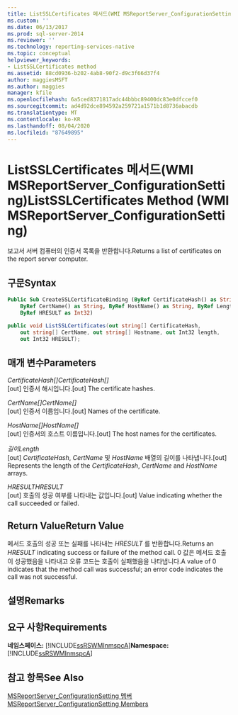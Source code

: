 ```yaml
---
title: ListSSLCertificates 메서드(WMI MSReportServer_ConfigurationSetting) | Microsoft Docs
ms.custom: ''
ms.date: 06/13/2017
ms.prod: sql-server-2014
ms.reviewer: ''
ms.technology: reporting-services-native
ms.topic: conceptual
helpviewer_keywords:
- ListSSLCertificates method
ms.assetid: 88cd0936-b202-4ab8-90f2-d9c3f66d37f4
author: maggiesMSFT
ms.author: maggies
manager: kfile
ms.openlocfilehash: 6a5ced8371817adc44bbbc89400dc83e0dfccef0
ms.sourcegitcommit: ad4d92dce894592a259721a1571b1d8736abacdb
ms.translationtype: MT
ms.contentlocale: ko-KR
ms.lasthandoff: 08/04/2020
ms.locfileid: "87649895"
---
```

# <a name="listsslcertificates-method-wmi-msreportserver_configurationsetting"></a><span data-ttu-id="7b087-102">ListSSLCertificates 메서드(WMI MSReportServer_ConfigurationSetting)</span><span class="sxs-lookup"><span data-stu-id="7b087-102">ListSSLCertificates Method (WMI MSReportServer_ConfigurationSetting)</span></span>
  <span data-ttu-id="7b087-103">보고서 서버 컴퓨터의 인증서 목록을 반환합니다.</span><span class="sxs-lookup"><span data-stu-id="7b087-103">Returns a list of certificates on the report server computer.</span></span>  
  
## <a name="syntax"></a><span data-ttu-id="7b087-104">구문</span><span class="sxs-lookup"><span data-stu-id="7b087-104">Syntax</span></span>  
  
```vb  
Public Sub CreateSSLCertificateBinding (ByRef CertificateHash() as String, _  
    ByRef CertName() as String, ByRef HostName() as String, ByRef Length as Int32, _   
    ByRef HRESULT as Int32)  
```  
  
```csharp  
public void ListSSLCertificates(out string[] CertificateHash,   
    out string[] CertName, out string[] Hostname, out Int32 length,   
    out Int32 HRESULT);  
```  
  
## <a name="parameters"></a><span data-ttu-id="7b087-105">매개 변수</span><span class="sxs-lookup"><span data-stu-id="7b087-105">Parameters</span></span>  
 <span data-ttu-id="7b087-106">*CertificateHash[]*</span><span class="sxs-lookup"><span data-stu-id="7b087-106">*CertificateHash[]*</span></span>  
 <span data-ttu-id="7b087-107">[out] 인증서 해시입니다.</span><span class="sxs-lookup"><span data-stu-id="7b087-107">[out] The certificate hashes.</span></span>  
  
 <span data-ttu-id="7b087-108">*CertName[]*</span><span class="sxs-lookup"><span data-stu-id="7b087-108">*CertName[]*</span></span>  
 <span data-ttu-id="7b087-109">[out] 인증서 이름입니다.</span><span class="sxs-lookup"><span data-stu-id="7b087-109">[out] Names of the certificate.</span></span>  
  
 <span data-ttu-id="7b087-110">*HostName[]*</span><span class="sxs-lookup"><span data-stu-id="7b087-110">*HostName[]*</span></span>  
 <span data-ttu-id="7b087-111">[out] 인증서의 호스트 이름입니다.</span><span class="sxs-lookup"><span data-stu-id="7b087-111">[out] The host names for the certificates.</span></span>  
  
 <span data-ttu-id="7b087-112">*길이*</span><span class="sxs-lookup"><span data-stu-id="7b087-112">*Length*</span></span>  
 <span data-ttu-id="7b087-113">[out] *CertificateHash*, *CertName* 및 *HostName* 배열의 길이를 나타냅니다.</span><span class="sxs-lookup"><span data-stu-id="7b087-113">[out] Represents the length of the *CertificateHash*, *CertName* and *HostName* arrays.</span></span>  
  
 <span data-ttu-id="7b087-114">*HRESULT*</span><span class="sxs-lookup"><span data-stu-id="7b087-114">*HRESULT*</span></span>  
 <span data-ttu-id="7b087-115">[out] 호출의 성공 여부를 나타내는 값입니다.</span><span class="sxs-lookup"><span data-stu-id="7b087-115">[out] Value indicating whether the call succeeded or failed.</span></span>  
  
## <a name="return-value"></a><span data-ttu-id="7b087-116">Return Value</span><span class="sxs-lookup"><span data-stu-id="7b087-116">Return Value</span></span>  
 <span data-ttu-id="7b087-117">메서드 호출의 성공 또는 실패를 나타내는 *HRESULT* 를 반환합니다.</span><span class="sxs-lookup"><span data-stu-id="7b087-117">Returns an *HRESULT* indicating success or failure of the method call.</span></span> <span data-ttu-id="7b087-118">0 값은 메서드 호출이 성공했음을 나타내고 오류 코드는 호출이 실패했음을 나타냅니다.</span><span class="sxs-lookup"><span data-stu-id="7b087-118">A value of 0 indicates that the method call was successful; an error code indicates the call was not successful.</span></span>  
  
## <a name="remarks"></a><span data-ttu-id="7b087-119">설명</span><span class="sxs-lookup"><span data-stu-id="7b087-119">Remarks</span></span>  
  
## <a name="requirements"></a><span data-ttu-id="7b087-120">요구 사항</span><span class="sxs-lookup"><span data-stu-id="7b087-120">Requirements</span></span>  
 <span data-ttu-id="7b087-121">**네임스페이스:** [!INCLUDE[ssRSWMInmspcA](../../includes/ssrswminmspca-md.md)]</span><span class="sxs-lookup"><span data-stu-id="7b087-121">**Namespace:** [!INCLUDE[ssRSWMInmspcA](../../includes/ssrswminmspca-md.md)]</span></span>  
  
## <a name="see-also"></a><span data-ttu-id="7b087-122">참고 항목</span><span class="sxs-lookup"><span data-stu-id="7b087-122">See Also</span></span>  
 [<span data-ttu-id="7b087-123">MSReportServer_ConfigurationSetting 멤버</span><span class="sxs-lookup"><span data-stu-id="7b087-123">MSReportServer_ConfigurationSetting Members</span></span>](msreportserver-configurationsetting-members.md)  
  
  

